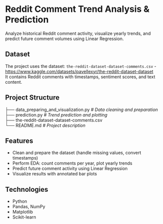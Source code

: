 # Reddit Comment Trend Analysis & Prediction

Analyze historical Reddit comment activity, visualize yearly trends, and predict future comment volumes using Linear Regression.

## Dataset
The project uses the dataset: `the-reddit-dataset-dataset-comments.csv`  - https://www.kaggle.com/datasets/pavellexyr/the-reddit-dataset-dataset <br>
It contains Reddit comments with timestamps, sentiment scores, and text content.

## Project Structure
├── data_preparing_and_visualization.py   *# Data cleaning and preparation*  <br>
├── prediction.py  *# Trend prediction and plotting*  <br>
├── the-reddit-dataset-dataset-comments.csv  <br>
└── README.md  *# Project description*  <br>

## Features
- Clean and prepare the dataset (handle missing values, convert timestamps)
- Perform EDA: count comments per year, plot yearly trends
- Predict future comment activity using Linear Regression
- Visualize results with annotated bar plots

## Technologies
- Python
- Pandas, NumPy
- Matplotlib
- Scikit-learn
